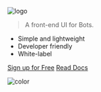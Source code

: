 <!-- _coverpage.md -->



<!-- # Botcopy <small>3.5</small> --> 

![logo](/_assets/150x30logo.svg ':size=300x80')

> A front-end UI for Bots.

- Simple and lightweight
- Developer friendly
- White-label

[Sign up for Free](https://portal.botcopy.com/signup/step1/ ':target=_blank')
[Read Docs](#Botcopy)

<!-- background color -->

![color](#f0f0f0)